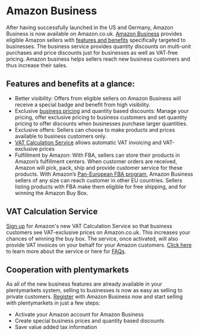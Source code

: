 
# Amazon Business


<div class="container-toc"></div>

After having successfully launched in the US and Germany, Amazon Business is now available on Amazon.co.uk. <a href="https://sellercentral.amazon.co.uk/business/b2bregistration?ref_=as_int_uk_ple_abreg" target="_blank">Amazon Business</a> provides eligible Amazon sellers with <a href="https://services.amazon.co.uk/services/reach-business-customers/features-and-benefits.html?ref_=as_int_uk_ple_mkt" target="_blank">features and benefits</a> specifically targeted to businesses. The business service provides quantity discounts on multi-unit purchases and price discounts just for businesses as well as VAT-free pricing. Amazon business helps sellers reach new business customers and thus increase their sales.


## Features and benefits at a glance:

<ul><li>Better visibility: Offers from eligible sellers on Amazon Business will receive a special badge and benefit from high visibility.</li>
<li>Exclusive <a href="https://sellercentral.amazon.co.uk/hz/pricing/manage-pricing/?ref_=as_int_uk_ple_price" target="_blank">business pricing</a> and quantity based discounts: Manage your pricing, offer exclusive pricing to business customers and set quantity pricing to offer discounts when businesses purchase larger quantities.</li>
<li>Exclusive offers: Sellers can choose to make products and prices available to business customers only.</li>
<li><a href="https://sellercentral.amazon.co.uk/tax/registrations?context=enrollment&ref_=as_int_uk_ple_vcsregf" target="_blank">VAT Calculation Service</a> allows automatic VAT invoicing and VAT-exclusive prices</li>
<li>Fulfillment by Amazon: With FBA, sellers can store their products in Amazon’s fulfillment centers. When customer orders are received, Amazon will pick, pack, ship and provide customer service for these products. With Amazon’s <a href="https://services.amazon.co.uk/services/fulfilment-by-amazon/pan-european-fba.html" target="_blank">Pan-European FBA program</a>, Amazon Business sellers of any size can reach customer in other EU countries. Sellers listing products with FBA make them eligible for free shipping, and for winning the Amazon Buy Box.</li></ul>


## VAT Calculation Service

<a href="https://sellercentral.amazon.co.uk/tax/registrations?context=enrollment&ref_=as_int_uk_ple_vcsreg" target="_blank">Sign up</a> for Amazon's new VAT Calculation Service so that business customers see VAT-exclusive prices on Amazon.co.uk. This increases your chances of winning the buy box. The service, once activated, will also provide VAT invoices on your behalf for your Amazon customers. <a href="https://sellercentral.amazon.co.uk/business/b2bregistration?ref_=as_int_uk_ple_abreg" target="_blank">Click here</a> to learn more about the service or here for <a href="https://images-na.ssl-images-amazon.com/images/G/03/B2B/EN_VAT-Calculation-Service_FAQs._V277162249_.pdf" target="_blank">FAQs</a>.

## Cooperation with plentymarkets

As all of the new business features are already available in your plentymarkets system, selling to businesses is now as easy as selling to private customers. <a href="https://sellercentral.amazon.co.uk/business/b2bregistration?ref_=as_int_uk_ple_abreg" target="_blank">Register</a> with Amazon Business now and start selling with plentymarkets in just a few steps:

<ul><li>Activate your Amazon account for Amazon Business</li>
<li>Create special business prices and quantity based discounts</li>
<li>Save value added tax information</li></ul>


